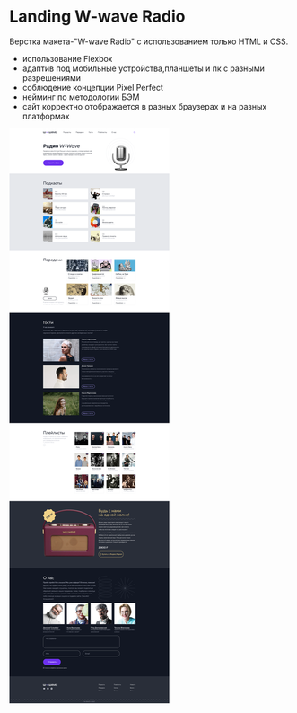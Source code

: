 # Landing W-wave Radio
Верстка макета-"W-wave Radio" с использованием только HTML и CSS.
- использование Flexbox
- адаптив под мобильные устройства,планшеты и пк с разными разрешениями
- соблюдение концепции Pixel Perfect
- нейминг по методологии БЭМ
- сайт корректно отображается в разных браузерах и на разных платформах

![1920](https://github.com/doctorveb292/w-wave-radio-ver.1/raw/main/Desktop.png)
